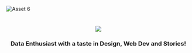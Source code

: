 ![Asset 6](https://github.com/manjit-baishya-2023/manjit-baishya-2023/assets/127611924/8dbf6475-c48a-4f75-a284-165b0a624209)

<h1 align="center">
    <img src="https://readme-typing-svg.herokuapp.com/?font=Righteous&size=35&center=true&vCenter=true&width=500&height=70&duration=3000&lines=Hello!+👋;+I'm+Manjit!;+Welcome+to+my+profile.🙏" />
</h1>
<h3 align="center">Data Enthusiast with a taste in Design, Web Dev and Stories!</h3>
